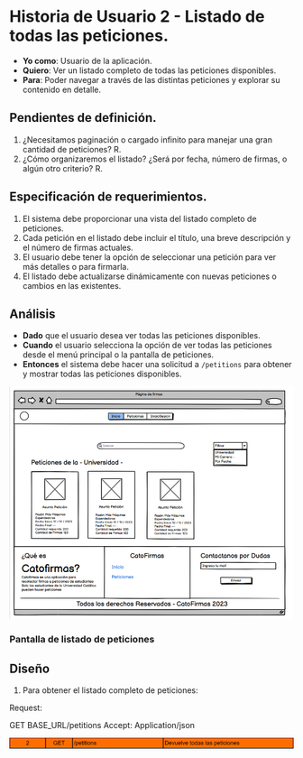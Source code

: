 # Historia de Usuario 2 - Listado de todas las peticiones.

- **Yo como**: Usuario de la aplicación.
- **Quiero**: Ver un listado completo de todas las peticiones disponibles.
- **Para**: Poder navegar a través de las distintas peticiones y explorar su contenido en detalle.

## Pendientes de definición.

1. ¿Necesitamos paginación o cargado infinito para manejar una gran cantidad de peticiones?
   R.
2. ¿Cómo organizaremos el listado? ¿Será por fecha, número de firmas, o algún otro criterio?
   R.

## Especificación de requerimientos.

1. El sistema debe proporcionar una vista del listado completo de peticiones.
2. Cada petición en el listado debe incluir el título, una breve descripción y el número de firmas actuales.
3. El usuario debe tener la opción de seleccionar una petición para ver más detalles o para firmarla.
4. El listado debe actualizarse dinámicamente con nuevas peticiones o cambios en las existentes.

## Análisis

- **Dado** que el usuario desea ver todas las peticiones disponibles.
- **Cuando** el usuario selecciona la opción de ver todas las peticiones desde el menú principal o la pantalla de peticiones.
- **Entonces** el sistema debe hacer una solicitud a `/petitions` para obtener y mostrar todas las peticiones disponibles.

![Alt text](/historias/pantallas/list_of_petitions_page.png)

### Pantalla de listado de peticiones

## Diseño

1. Para obtener el listado completo de peticiones:

Request:

GET BASE_URL/petitions
Accept: Application/json

![Alt text](/historias/pantallas/API_2_list_of_petitions.png)
